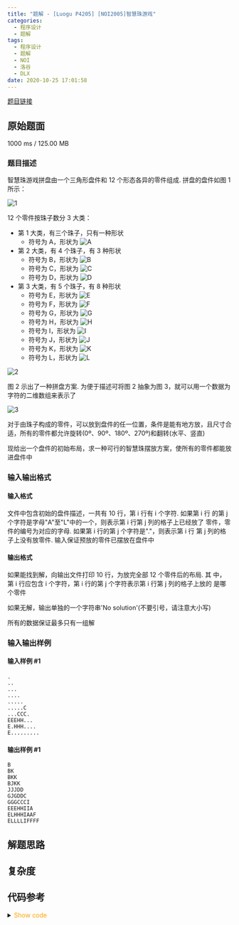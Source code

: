 ```yaml
---
title: "题解 - [Luogu P4205] [NOI2005]智慧珠游戏"
categories:
  - 程序设计
  - 题解
tags:
  - 程序设计
  - 题解
  - NOI
  - 洛谷
  - DLX
date: 2020-10-25 17:01:58
---
```


[题目链接](https://www.luogu.com.cn/problem/P4205)

<!-- more -->

## 原始题面

1000 ms / 125.00 MB

### 题目描述

智慧珠游戏拼盘由一个三角形盘件和 12 个形态各异的零件组成. 拼盘的盘件如图 1 所示：

![1](1.png)

12 个零件按珠子数分 3 大类：

- 第 1 大类，有三个珠子，只有一种形状
  - 符号为 A，形状为 ![A](A.png)
- 第 2 大类，有 4 个珠子，有 3 种形状
  - 符号为 B，形状为 ![B](B.png)
  - 符号为 C，形状为 ![C](C.png)
  - 符号为 D，形状为 ![D](D.png)
- 第 3 大类，有 5 个珠子，有 8 种形状
  - 符号为 E，形状为 ![E](E.png)
  - 符号为 F，形状为 ![F](F.png)
  - 符号为 G，形状为 ![G](G.png)
  - 符号为 H，形状为 ![H](H.png)
  - 符号为 I，形状为 ![I](I.png)
  - 符号为 J，形状为 ![J](J.png)
  - 符号为 K，形状为 ![K](K.png)
  - 符号为 L，形状为 ![L](L.png)

![2](2.png)

图 2 示出了一种拼盘方案. 为便于描述可将图 2 抽象为图 3，就可以用一个数据为字符的二维数组来表示了

![3](3.png)

对于由珠子构成的零件，可以放到盘件的任一位置，条件是能有地方放，且尺寸合适，所有的零件都允许旋转(0º、90º、180º、270º)和翻转(水平、竖直)

现给出一个盘件的初始布局，求一种可行的智慧珠摆放方案，使所有的零件都能放进盘件中

### 输入输出格式

#### 输入格式

文件中包含初始的盘件描述，一共有 10 行，第 i 行有 i 个字符. 如果第 i 行 的第 j 个字符是字母"A"至"L"中的一个，则表示第 i 行第 j 列的格子上已经放了 零件，零件的编号为对应的字母. 如果第 i 行的第 j 个字符是"."，则表示第 i 行 第 j 列的格子上没有放零件. 输入保证预放的零件已摆放在盘件中

#### 输出格式

如果能找到解，向输出文件打印 10 行，为放完全部 12 个零件后的布局. 其 中，第 i 行应包含 i 个字符，第 i 行的第 j 个字符表示第 i 行第 j 列的格子上放的 是哪个零件

如果无解，输出单独的一个字符串'No solution'(不要引号，请注意大小写)

所有的数据保证最多只有一组解

### 输入输出样例

#### 输入样例 #1

```input1
.
..
...
....
.....
.....C
...CCC.
EEEHH...
E.HHH....
E.........
```

#### 输出样例 #1

```output1
B
BK
BKK
BJKK
JJJDD
GJGDDC
GGGCCCI
EEEHHIIA
ELHHHIAAF
ELLLLIFFFF
```

## 解题思路

## 复杂度

## 代码参考

<details>
<summary><font color='orange'>Show code</font></summary>

```cpp

```

</details>
